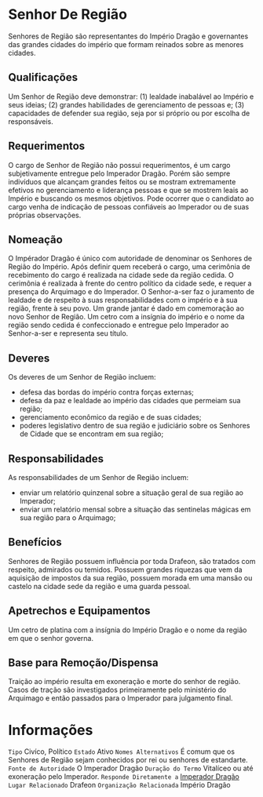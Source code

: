 <!-- TITLE: Senhor De Região -->
<!-- SUBTITLE: Visão geral sobre Senhor De Região -->

# Senhor De Região
Senhores de Região são representantes do Império Dragão e governantes das grandes cidades do império que formam reinados sobre as menores cidades.

## Qualificações
Um Senhor de Região deve demonstrar: (1) lealdade inabalável ao Império e seus ideias; (2) grandes habilidades de gerenciamento de pessoas e; (3) capacidades de defender sua região, seja por si próprio ou por escolha de responsáveis.

## Requerimentos
O cargo de Senhor de Região não possui requerimentos, é um cargo subjetivamente entregue pelo Imperador Dragão.   Porém são sempre indivíduos que alcançam grandes feitos ou se mostram extremamente efetivos no gerenciamento e liderança pessoas e que se mostrem leais ao Império e buscando os mesmos objetivos. Pode ocorrer que o candidato ao cargo venha de indicação de pessoas confiáveis ao Imperador ou de suas próprias observações.

## Nomeação
O Impérador Dragão é único com autoridade de denominar os Senhores de Região do Império. Após definir quem receberá o cargo, uma cerimônia de recebimento do cargo é realizada na cidade sede da região cedida.   O cerimônia é realizada à frente do centro político da cidade sede, e requer a presença do Arquimago e do Imperador. O Senhor-a-ser faz o juramento de lealdade e de respeito à suas responsabilidades com o império e à sua região, frente à seu povo. Um grande jantar é dado em comemoração ao novo Senhor de Região.   Um cetro com a insígnia do império e o nome da região sendo cedida é confeccionado e entregue pelo Imperador ao Senhor-a-ser e representa seu título.

## Deveres
Os deveres de um Senhor de Região incluem:
* defesa das bordas do império contra forças externas;
* defesa da paz e lealdade ao império das cidades que permeiam sua região;
* gerenciamento econômico da região e de suas cidades;
* poderes legislativo dentro de sua região e judiciário sobre os Senhores de Cidade que se encontram em sua região;

## Responsabilidades
As responsabilidades de um Senhor de Região incluem:
* enviar um relatório quinzenal sobre a situação geral de sua região ao Imperador;
* enviar um relatório mensal sobre a situação das sentinelas mágicas em sua região para o Arquimago;

## Benefícios
Senhores de Região possuem influência por toda Drafeon, são tratados com respeito, admirados ou temidos. Possuem grandes riquezas que vem da aquisição de impostos da sua região, possuem morada em uma mansão ou castelo na cidade sede da região e uma guarda pessoal.

## Apetrechos e Equipamentos
Um cetro de platina com a insígnia do Império Dragão e o nome da região em que o senhor governa.

## Base para Remoção/Dispensa
Traição ao império resulta em exoneração e morte do senhor de região. Casos de tração são investigados primeiramente pelo ministério do Arquimago e então passados para o Imperador para julgamento final.

# Informações
`Tipo` Civíco, Político 
`Estado` Ativo
`Nomes Alternativos` É comum que os Senhores de Região sejam conhecidos por rei ou senhores de estandarte.
`Fonte de Autoridade` O Imperador Dragão
`Duração do Termo` Vitalíceo ou até exoneração pelo Imperador.
`Responde Diretamente a` [Imperador Dragão]()
`Lugar Relacionado` Drafeon
`Organização Relacionada` Império Dragão



